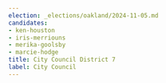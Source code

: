```yaml
---
election: _elections/oakland/2024-11-05.md
candidates:
- ken-houston
- iris-merriouns
- merika-goolsby
- marcie-hodge
title: City Council District 7
label: City Council
---
```

